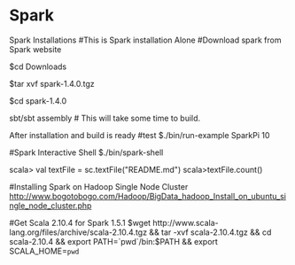 # Spark
Spark Installations
#This is Spark installation Alone
#Download spark from Spark website

$cd Downloads

$tar xvf spark-1.4.0.tgz

$cd spark-1.4.0

sbt/sbt  assembly # This will take some time to build.

After installation and build is ready
#test
$./bin/run-example SparkPi 10

#Spark Interactive Shell
$./bin/spark-shell

scala> val textFile = sc.textFile("README.md")
scala>textFile.count()

#Installing Spark on Hadoop Single Node Cluster 
http://www.bogotobogo.com/Hadoop/BigData_hadoop_Install_on_ubuntu_single_node_cluster.php

#Get Scala 2.10.4 for Spark 1.5.1 
$wget http://www.scala-lang.org/files/archive/scala-2.10.4.tgz && tar -xvf
    scala-2.10.4.tgz && cd scala-2.10.4 && export PATH=`pwd`/bin:$PATH &&
    export SCALA_HOME=`pwd`
